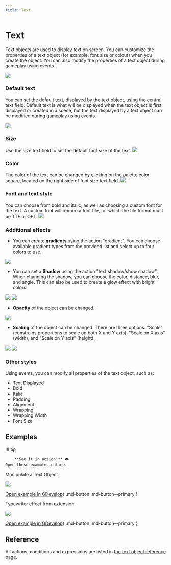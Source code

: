 ```yaml
---
title: Text
---
```

# Text

Text objects are used to display text on screen. You can customize the properties of a text object (for example, font size or colour) when you create the object. You can also modify the properties of a text object during gameplay using events.

![](/gdevelop5/objects/TextObjectProperties.png)

### Default text

You can set the default text, displayed by the text [object](/gdevelop5/objects), using the central text field. Default text is what will be displayed when the text object is first displayed or created in a scene, but the text displayed by a text object can be modified during gameplay using events.

![](/gdevelop5/objects/change-text.png)

### Size

Use the size text field to set the default font size of the text.
![](/gdevelop5/objects/change-size-of-text.png)

### Color

The color of the text can be changed by clicking on the palette color square, located on the right side of font size text field.
![](/gdevelop5/objects/change-color-of-text.png)

### Font and text style

You can choose from bold and italic, as well as choosing a custom font for the text. A custom font will require a font file, for which the file format must be TTF or OFT.
 ![](/gdevelop5/objects/change-style-of-text.png)

### Additional effects

* You can create **gradients** using the action "gradient". You can choose available gradient types from the provided list and select up to four colors to use.

![](/gdevelop5/objects/textgradient.png)

* You can set a **Shadow** using the action "text shadow/show shadow". When changing the shadow, you can choose the color, distance, blur, and angle.  This can also be used to create a glow effect with bright colors.

![](/gdevelop5/objects/showtextshadow.png)
![](/gdevelop5/objects/changetextshadow.png)

* **Opacity** of the object can be changed.

![](/gdevelop5/objects/changetextopacity.png)

* **Scaling** of the object can be changed. There are three options: "Scale" (constrains proportions to scale on both X and Y axis), "Scale on X axis" (width), and "Scale on Y axis" (height).

![](/gdevelop5/objects/textscaling.png)
![](/gdevelop5/objects/modifytextscale.png)

### Other styles

Using events, you can modify all properties of the text object, such as:

  * Text Displayed
  * Bold
  * Italic
  * Padding
  * Alignment
  * Wrapping
  * Wrapping Width
  * Font Size

## Examples

!!! tip

        **See it in action!** 🎮
    Open these examples online.

Manipulate a Text Object

[![](/gdevelop5/objects/changetextexample1.png)](https://editor.gdevelop.io/?project=example://manipulate-text-object)

[Open example in GDevelop](https://editor.gdevelop.io/?project=example://manipulate-text-object){ .md-button .md-button--primary }

Typewriter effect from extension

[![](/gdevelop5/objects/type-ontexteffectexample.png)](https://editor.gdevelop.io/?project=example://type-on-text-effect)

[Open example in GDevelop](https://editor.gdevelop.io/?project=example://type-on-text-effect){ .md-button .md-button--primary }

## Reference

All actions, conditions and expressions are listed in [the text object reference page](/gdevelop5/all-features/text-object/reference/).